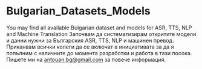 # Bulgarian_Datasets_Models
You may find all available Bulgarian dataset and models for ASR, TTS, NLP and Machine Translation
Започвам да систематизирам откритите модели и данни нужни за Българския ASR, TTS, NLP и машинен превод. 
Приканвам всички колеги да се включат в инициативата за да я попълним с наличните до момента разработки и работа в тази посока. 
Пишете ми на antouan.bg@gmail.com за повече информация.
